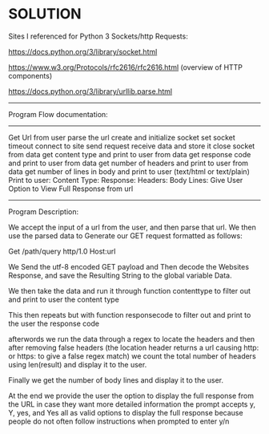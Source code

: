 # SOLUTION

Sites I referenced for Python 3 Sockets/http Requests:

https://docs.python.org/3/library/socket.html

https://www.w3.org/Protocols/rfc2616/rfc2616.html (overview of HTTP components)

https://docs.python.org/3/library/urllib.parse.html



************************************************************************************************
Program Flow documentation:
________________________________________________________________________________________________
 Get Url from user
 parse the url
 create and initialize socket
 set socket timeout
 connect to site
 send request
 receive data and store it
 close socket
 from data get content type and print to user
 from data get response code and print to user
 from data get number of headers and print to user
 from data get number of lines in body and print to user (text/html or text/plain)
 Print to user:
    Content Type:
    Response:
    Headers:
    Body Lines:
 Give User Option to View Full Response from url

*************************************************************************************************

Program Description:

We accept the input of a url from the user, and then parse that url.
We then use the parsed data to Generate our GET request formatted as follows:

Get /path/query http/1.0
Host:url

We Send the utf-8 encoded GET payload and Then decode the Websites Response, and save the Resulting String to the
global variable Data.

We then take the data and run it through function contenttype to filter out and print to user the content type

This then repeats but with function responsecode to filter out and print to the user the response code

afterwords we run the data through a regex to locate the headers and then after
removing false headers (the location header returns a url causing http: or https: to give a false regex match)
we count the total number of headers using len(result) and display it to the user.

Finally we get the number of body lines and display it to the user.

At the end we provide the user the option to display the full response from the URL in case they want more detailed information
the prompt accepts y, Y, yes, and Yes all as valid options to display the full response because people do not often follow instructions when prompted to enter y/n

